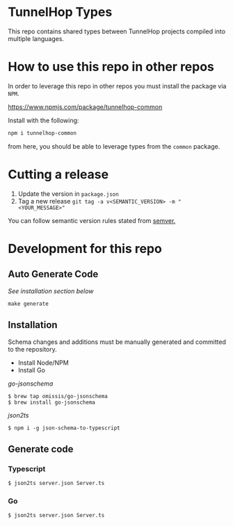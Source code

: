 # TunnelHop Types

This repo contains shared types between TunnelHop projects compiled into multiple languages. 

# How to use this repo in other repos
In order to leverage this repo in other repos you must install the package via `NPM`.

https://www.npmjs.com/package/tunnelhop-common

Install with the following:
```bash
npm i tunnelhop-common
```

from here, you should be able to leverage types from the `common` package.

# Cutting a release

1. Update the version in `package.json`
2. Tag a new release `git tag -a v<SEMANTIC_VERSION> -m "<YOUR_MESSAGE>"`

You can follow semantic version rules stated from [semver.](semver.org)



# Development for this repo

## Auto Generate Code
_See installation section below_

`make generate`

## Installation

Schema changes and additions must be manually generated and committed to the repository.

- Install Node/NPM
- Install Go

_go-jsonschema_
```
$ brew tap omissis/go-jsonschema
$ brew install go-jsonschema
```

_json2ts_
```
$ npm i -g json-schema-to-typescript
```

## Generate code
### Typescript
```bash
$ json2ts server.json Server.ts 
```

### Go
```bash
$ json2ts server.json Server.ts 
```

